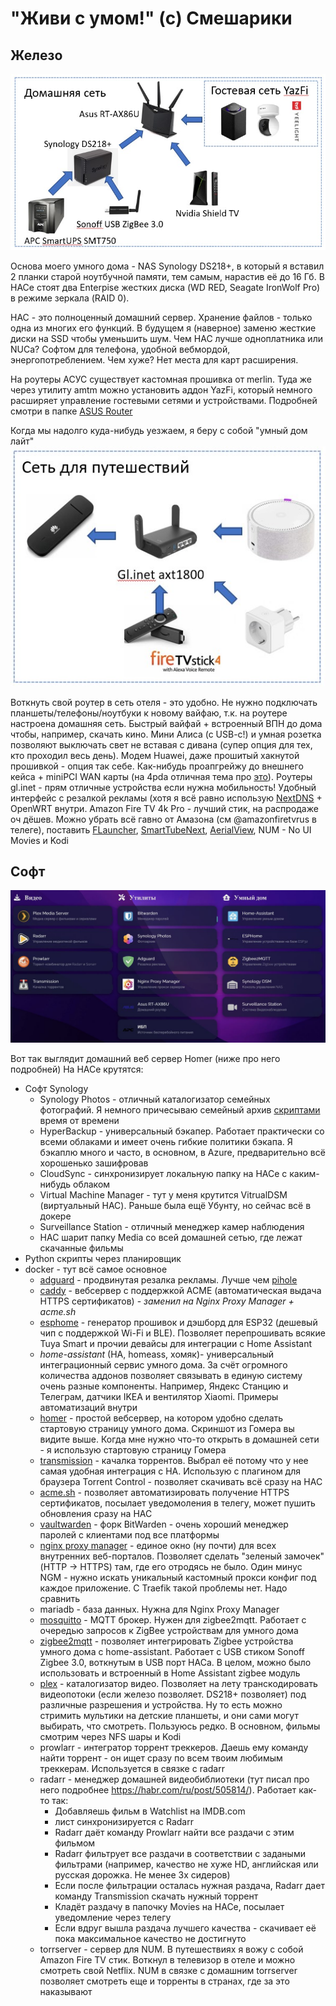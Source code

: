 # "Живи с умом!" (c) Смешарики
## Железо
![Схема сети](Pictures/home_net.jpg)

Основа моего умного дома - NAS Synology DS218+, в который я вставил 2 планки старой ноутбучной памяти, тем самым, нарастив её до 16 Гб. В НАСе стоят два Enterpise жестких диска (WD RED, Seagate IronWolf Pro) в режиме зеркала (RAID 0).

НАС - это полноценный домашний сервер. Хранение файлов - только одна из многих его функций. В будущем я (наверное) заменю жесткие диски на SSD чтобы уменьшить шум. Чем НАС лучше одноплатника или NUCа? Софтом для телефона, удобной вебмордой, энергопотреблением. Чем хуже? Нет места для карт расширения.

На роутеры АСУС существует кастомная прошивка от merlin. Туда же через утилиту amtm можно установить аддон YazFi, который немного расширяет управление гостевыми сетями и устройствами. Подробней смотри в папке [ASUS Router](ASUS%20Router/README.MD)

Когда мы надолго куда-нибудь уезжаем, я беру с собой "умный дом лайт"
![Схема сети для путешествий](Pictures/travel_net.jpg)

Воткнуть свой роутер в сеть отеля - это удобно. Не нужно подключать планшеты/телефоны/ноутбуки к новому вайфаю, т.к. на роутере настроена домашняя сеть. Быстрый вайфай + встроенный ВПН до дома чтобы, например, скачать кино. Мини Алиса (с USB-c!) и умная розетка позволяют выключать свет не вставая с дивана (супер опция для тех, кто проходил весь день). 
Модем Huawei, даже прошитый хакнутой прошивкой - опция так себе. Как-нибудь проапгрейжу до внешнего кейса + miniPCI WAN карты (на 4pda отличная тема про [это](https://4pda.to/forum/index.php?showtopic=994474)).
Роутеры gl.inet - прям отличные устройства если нужна мобильность! Удобный интерфейс с резалкой рекламы (хотя я всё равно использую [NextDNS](https://nextdns.io) + OpenWRT внутри. 
Amazon Fire TV 4k Pro - лучший стик, на распродаже оч дёшев. Можно убрать всё гавно от Амазона (см @amazonfiretvrus в телеге), поставить [FLauncher](https://gitlab.com/flauncher/flauncher), [SmartTubeNext](https://github.com/yuliskov/SmartTubeNext), [AerialView](https://github.com/theothernt/AerialViews), NUM - No UI Movies и Kodi

## Софт
![Стартовая страница Homer](Pictures/start_page.jpg)

Вот так выглядит домашний веб сервер Homer (ниже про него подробней)
На НАСе крутятся:
- Софт Synology
  - Synology Photos - отличный каталогизатор семейных фотографий. Я немного причесываю семейный архив [скриптами](https://github.com/ageev/others) время от времени
  - HyperBackup - универсальный бэкапер. Работает практически со всеми облаками и имеет очень гибкие политики бэкапа. Я бэкаплю много и часто, в основном, в Azure, предварительно всё хорошенько зашифровав
  - CloudSync - синхронизирует локальную папку на НАСе с каким-нибудь облаком
  - Virtual Machine Manager - тут у меня крутится VitrualDSM (виртуальный НАС). Раньше была ещё Убунту, но сейчас всё в докере
  - Surveillance Station - отличный менеджер камер наблюдения
  - НАС шарит папку Media со всей домашней сетью, где лежат скачанные фильмы
- Python скрипты через планировщик
- docker - тут всё самое основное
  - [adguard](https://github.com/ageev/SmartHouse/tree/master/adguard) - продвинутая резалка рекламы. Лучше чем [pihole](https://github.com/ageev/SmartHouse/tree/master/pi-hole)
  - [caddy](https://github.com/ageev/SmartHouse/tree/master/docker/caddy) - вебсервер с поддержкой ACME (автоматическая выдача HTTPS сертификатов) - *заменил на Nginx Proxy Manager + acme.sh*
  - [esphome](https://github.com/ageev/SmartHouse/tree/master/docker/esphome) - генератор прошивок и дэшборд для ESP32 (дешевый чип с поддержкой Wi-Fi и BLE). Позволяет перепрошивать всякие Tuya Smart и прочии девайсы для интеграции с Home Assistant
  - *home-assistant* (HA, homeass, хомяк)- универсальный интеграционный сервис умного дома. За счёт огромного количества аддонов позволяет связывать в единую систему очень разные компоненты. Например, Яндекс Станцию и Телеграм, датчики IKEA и вентилятор Xiaomi. Примеры автоматизаций внутри
  - [homer](https://github.com/ageev/SmartHome/tree/master/docker/homer) - простой вебсервер, на котором удобно сделать стартовую страницу умного дома. Скриншот из Гомера вы видите выше. Когда мне нужно что-то открыть в домашней сети - я использую стартовую страницу Гомера
  - [transmission](https://github.com/ageev/SmartHome/tree/master/docker/transmission) - качалка торрентов. Выбрал её потому что у нее самая удобная интеграция с HA. Использую с плагином для браузера Torrent Control - позволяет скачивать всё сразу на НАС
  - [acme.sh](https://github.com/ageev/SmartHouse/tree/master/acme.sh) - позволяет автоматизировать получение HTTPS сертификатов, посылает уведомоления в телегу, может пушить обновления сразу на НАС
  - [vaultwarden](https://github.com/ageev/SmartHouse/tree/master/vaultwarden) - форк BitWarden - очень хороший менеджер паролей с клиентами под все платформы
  - [nginx proxy manager](https://github.com/ageev/SmartHouse/tree/master/Nginx%20Proxy%20Manager) - единое окно (ну почти) для всех внутренних веб-порталов. Позволяет сделать "зеленый замочек" (HTTP -> HTTPS) там, где его отродясь не было. Один минус NGM - нужно искать уникальный кастомный прокси конфиг под каждое приложение. С Traefik такой проблемы нет. Надо сравнить
  - mariadb - база данных. Нужна для Nginx Proxy Manager
  - [mosquitto](https://github.com/ageev/SmartHome/tree/master/docker/zigbee2mqtt) - MQTT брокер. Нужен для zigbee2mqtt. Работает с очередью запросов к ZigBee устройствам для умного дома
  - [zigbee2mqtt](https://github.com/ageev/SmartHome/tree/master/docker/zigbee2mqtt) - позволяет интегрировать Zigbee устройства умного дома с home-assistant. Работает с USB стиком Sonoff Zigbee 3.0, воткнутым в USB порт НАСа. В целом, можно было использовать и встроенный в Home Assistant zigbee модуль
  - [plex](https://github.com/ageev/SmartHome/tree/master/docker/plex) - каталогизатор видео. Позволяет на лету транскодировать видеопотоки (если железо позволяет. DS218+ позволяет) под различные разрешения и устройства. Ну то есть можно стримить мультики на детские планшеты, и они сами могут выбирать, что смотреть. Пользуюсь редко. В основном, фильмы смотрим через NFS шары и Kodi
  - prowlarr - интегратор торрент треккеров. Даешь ему команду найти торрент - он ищет сразу по всем твоим любимым треккерам. Используется в связке с radarr
  - radarr - менеджер домашней видеобиблиотеки (тут писал про него подробнее https://habr.com/ru/post/505814/). Работает как-то так:
    - Добавляешь фильм в Watchlist на IMDB.com
    - лист синхронизируется с Radarr
    - Radarr даёт команду Prowlarr найти все раздачи с этим фильмом
    - Radarr фильтрует все раздачи в соответствии с задаными фильтрами (например, качество не хуже HD, английская или русская дорожка. Не менее 3х сидеров)
    - Если после фильтрации осталась нужная раздача, Radarr дает команду Transmission скачать нужный торрент
    - Кладёт раздачу в папочку Movies на НАСе, посылает уведомление через телегу
    - Если вдруг вышла раздача лучшего качества - скачивает её пока максимальное качество не достигнуто
  - torrserver - сервер для NUM. В путешествиях я вожу с собой Amazon Fire TV стик. Воткнул в телевизор в отеле и можно смотреть свой Netflix. NUM в связке с домашним torrserver позволяет смотреть еще и торренты в странах, где за это наказывают
